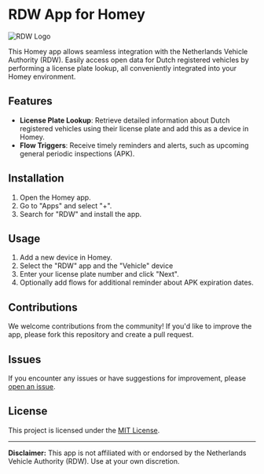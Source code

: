 # RDW App for Homey

![RDW Logo](rdw_logo.png)

This Homey app allows seamless integration with the Netherlands Vehicle Authority (RDW). Easily access open data for Dutch registered vehicles by performing a license plate lookup, all conveniently integrated into your Homey environment.

## Features

- **License Plate Lookup**: Retrieve detailed information about Dutch registered vehicles using their license plate and add this as a device in Homey.
- **Flow Triggers**: Receive timely reminders and alerts, such as upcoming general periodic inspections (APK).

## Installation

1. Open the Homey app.
2. Go to "Apps" and select "+".
3. Search for "RDW" and install the app.

## Usage

1. Add a new device in Homey.
2. Select the "RDW" app and the "Vehicle" device
3. Enter your license plate number and click "Next".
4. Optionally add flows for additional reminder about APK expiration dates.

## Contributions

We welcome contributions from the community! If you'd like to improve the app, please fork this repository and create a pull request.

## Issues

If you encounter any issues or have suggestions for improvement, please [open an issue](https://github.com/your-username/rdw-homey-app/issues).

## License

This project is licensed under the [MIT License](LICENSE).

---

**Disclaimer:** This app is not affiliated with or endorsed by the Netherlands Vehicle Authority (RDW). Use at your own discretion.
